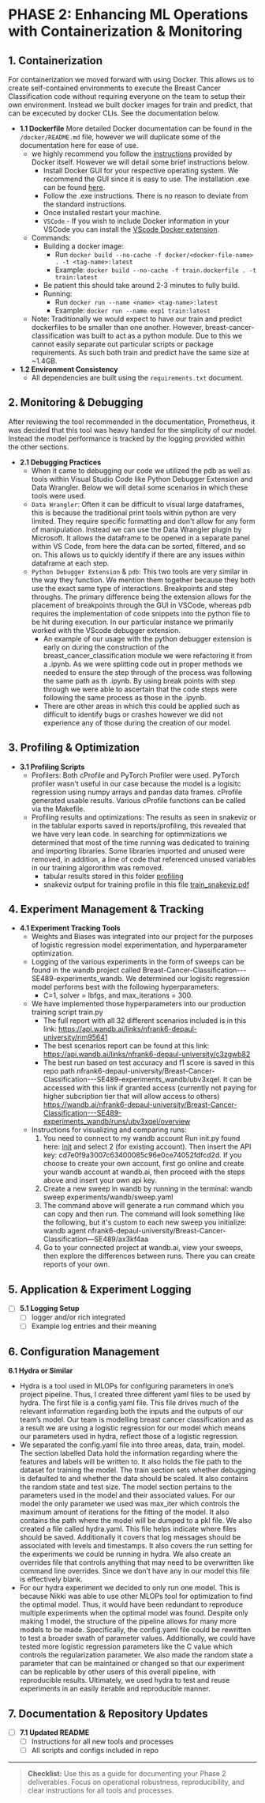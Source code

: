 # PHASE 2: Enhancing ML Operations with Containerization & Monitoring



## 1. Containerization

For containerization we moved forward with using Docker. This allows us to create self-contained environments to execute the Breast Cancer Classification code without requiring everyone on the team to setup their own environment. Instead we built docker images for train and predict, that can be excecuted by docker CLIs. See the documentation below.

- **1.1 Dockerfile**
More detailed Docker documentation can be found in the `/docker/README.md` file, however we will duplicate some of the documentation here for ease of use.
  - we highly recommend you follow the [instructions](https://docs.docker.com/get-started/get-docker/) provided by Docker itself. However we will detail some brief instructions below. 
    - Install Docker GUI for your respective operating system. We recommend the GUI since it is easy to use.  The installation .exe can be found [here](https://docs.docker.com/get-started/get-docker/).
    - Follow the .exe instructions. There is no reason to deviate from the standard instructions.
    - Once installed restart your machine. 
    - `VSCode` - If you wish to include Docker information in your VSCode you can install the [VScode Docker extension](https://code.visualstudio.com/docs/containers/overview).
  - Commands:
    - Building a docker image:
      - Run `docker build --no-cache -f docker/<docker-file-name> . -t <tag-name>:latest`
      - Example: `docker build --no-cache -f train.dockerfile . -t train:latest`
    - Be patient this should take around 2-3 minutes to fully build.
    - Running:
      - Run `docker run --name <name> <tag-name>:latest`  
      - Example: `docker run --name exp1 train:latest`
  - Note: Traditionally we would expect to have our train and predict dockerfiles to be smaller than one another. However, breast-cancer-classification was built to act as a python module. Due to this we cannot easily separate out particular scripts or package requirements. As such both train and predict have the same size at ~1.4GB.
- **1.2 Environment Consistency**
  - All dependencies are built using the `requirements.txt` document. 

## 2. Monitoring & Debugging

After reviewing the tool recommended in the documentation, Prometheus, it was decided that this tool was heavy handed for the simplicity of our model. Instead the model performance is tracked by the logging provided within the other sections.

- **2.1 Debugging Practices**
  - When it came to debugging our code we utilized the pdb as well as tools within Visual Studio Code like Python Debugger Extension and Data Wrangler. Below we will detail some scenarios in which these tools were used.
  - `Data Wrangler`: Often it can be difficult to visual large dataframes, this is because the traditional print tools within python are very limited. They require specific formatting and don't allow for any form of manipulation. Instead we can use the Data Wrangler plugin by Microsoft. It allows the dataframe to be opened in a separate panel within VS Code, from here the data can be sorted, filtered, and so on. This allows us to quickly identify if there are any issues within dataframe at each step.
  - `Python Debugger Extension` & `pdb`: This two tools are very similar in the way they function. We mention them together because they both use the exact same type of interactions. Breakpoints and step throughs. The primary difference being the extension allows for the placement of breakpoints through the GUI in VSCode, whereas pdb requires the implementation of code snippets into the python file to be hit during execution. In our particular instance we primarily worked with the VScode debugger extension.
    - An example of our usage with the python debugger extension is early on during the construction of the breast_cancer_classification module we were refactoring it from a .ipynb. As we were splitting code out in proper methods we needed to ensure the step through of the process was following the same path as th .ipynb. By using break points with step through we were able to ascertain that the code steps were following the same process as those in the .ipynb. 
    - There are other areas in which this could be applied such as difficult to identify bugs or crashes however we did not experience any of those during the creation of our model.

## 3. Profiling & Optimization
- **3.1 Profiling Scripts**
  - Profilers: Both cProfile and PyTorch Profiler were used. PyTorch profiler wasn't useful in our case because the model is a logisitc regression using numpy arrays and pandas data frames. cProfile generated usable results. Various cProfile functions can be called via the Makefile.
  - Profiling results and optimizations: The results as seen in snakeviz or in the tablular exports saved in reports/profiling, this revealed that we have very lean code. In searching for optimmizations we determined that most of the time running was dedicated to training and importing libraries. Some libraries imported and unused were removed, in addition, a line of code that referenced unused variables in our training algororithm was removed. 
    - tabular results stored in this folder [profiling](./reports/profiling/)
    - snakeviz output for training profile in this file [train_snakeviz.pdf](./docs/train_snakeviz.pdf)

## 4. Experiment Management & Tracking
- **4.1 Experiment Tracking Tools**
  - Weights and Biases was integrated into our project for the purposes of logistic regression model experimentation, and hyperparameter optimization.
  - Logging of the various experiments in the form of sweeps can be found in the wandb project called Breast-Cancer-Classification---SE489-experiments_wandb. We determined our logisitc regression model performs best with the following hyperparameters: 
      -  C=1, solver = lbfgs, and max_iterations = 300. 
  - We have implemented those hyperparameters into our production training script train.py
    - The full report with all 32 different scenarios included is in this link: https://api.wandb.ai/links/nfrank6-depaul-university/rim95641
    - The best scenarios report can be found at this link: https://api.wandb.ai/links/nfrank6-depaul-university/c3zgwb82
    - The best run based on test accuracy and f1 score is saved in this repo path nfrank6-depaul-university/Breast-Cancer-Classification---SE489-experiments_wandb/ubv3xqel. It can be accessed with this link if granted access (currently not paying for higher subcription tier that will allow access to others) https://wandb.ai/nfrank6-depaul-university/Breast-Cancer-Classification---SE489-experiments_wandb/runs/ubv3xqel/overview
  - Instructions for visualizing and comparing runs: 
      1. You need to connect to my wandb account Run init.py found here: [init](./experiments/wandb/) and select 2 (for existing account). Then insert the API key: cd7e0f9a3007c63400085c96e0ce74052fdfcd2d. If you choose to create your own account, first go online and create your wandb account at wandb.ai, then proceed with the steps above and insert your own api key. 
      2. Create a new sweep in wandb by running in the terminal: wandb sweep experiments/wandb/sweep.yaml
      3. The command above will generate a run command which you can copy and then run. The command will look something like the following, but it's custom to each new sweep you initialize: wandb agent nfrank6-depaul-university/Breast-Cancer-Classification—SE489/ax3kf4aa
      4. Go to your connected project at wandb.ai, view your sweeps, then explore the differences between runs. There you can create reports of your own.


## 5. Application & Experiment Logging
- [ ] **5.1 Logging Setup**
  - [ ] logger and/or rich integrated
  - [ ] Example log entries and their meaning

## 6. Configuration Management
  **6.1 Hydra or Similar**
- Hydra is a tool used in MLOPs for configuring parameters in one’s project pipeline. Thus, I created three different yaml files to be used by hydra. The first file is a config.yaml file. This file drives much of the relevant information regarding both the inputs and the outputs of our team’s model. Our team is modelling breast cancer classification and as a result we are using a logistic regression for our model which means our parameters used in hydra, reflect those of a logistic regression. 
- We separated the config.yaml file into three areas, data, train, model. The section labelled Data hold the information regarding where the features and labels will be written to. It also holds the file path to the dataset for training the model. The train section sets whether debugging is defaulted to and whether the data should be scaled. It also contains the random state and test size. The model section pertains to the parameters used in the model and their associated values. For our model the only parameter we used was max_iter which controls the maximum amount of iterations for the fitting of the model. It also contains the path where the model will be dumped to a pkl file. 
We also created a file called hydra.yaml. This file helps indicate where files should be saved. Additionally it covers that log messages should be associated with levels and timestamps. It also covers the run setting for the experiments we could be running in hydra. We also create an overrides file that controls anything that may need to be overwritten like command line overrides. Since we don’t have any in our model this file is effectively blank.
- For our hydra experiment we decided to only run one model. This is because Nikki was able to use other MLOPs tool for optimization to find the optimal model. Thus, it would have been redundant to reproduce multiple experiments when the optimal model was found. Despite only making 1 model, the structure of the pipeline allows for many more models to be made. Specifically, the config.yaml file could be rewritten to test a broader swath of parameter values. Additionally, we could have tested more logistic regression parameters like the C value which controls the regularization parameter. We also made the random state a parameter that can be maintained or changed so that our experiment can be replicable by other users of this overall pipeline, with reproducible results.  Ultimately, we used hydra to test and reuse experiments in an easily iterable and reproducible manner.


## 7. Documentation & Repository Updates
- [ ] **7.1 Updated README**
  - [ ] Instructions for all new tools and processes
  - [ ] All scripts and configs included in repo

---

> **Checklist:** Use this as a guide for documenting your Phase 2 deliverables. Focus on operational robustness, reproducibility, and clear instructions for all tools and processes.

